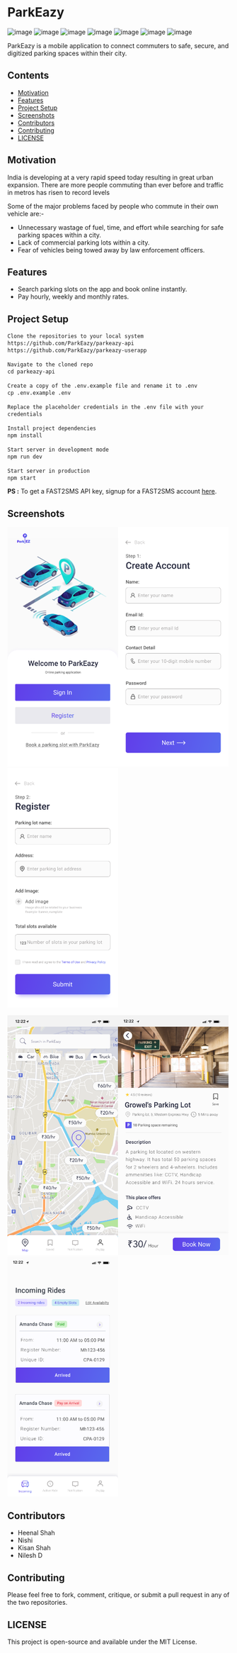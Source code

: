 # ParkEazy

![image](https://img.shields.io/badge/Node.js-339933?style=for-the-badge&logo=nodedotjs&logoColor=white) ![image](https://img.shields.io/badge/npm-CB3837?style=for-the-badge&logo=npm&logoColor=white) ![image](https://img.shields.io/badge/Express.js-000000?style=for-the-badge&logo=express&logoColor=white) ![image](https://img.shields.io/badge/MongoDB-4EA94B?style=for-the-badge&logo=mongodb&logoColor=white) ![image](https://img.shields.io/badge/Bootstrap-563D7C?style=for-the-badge&logo=bootstrap&logoColor=white) ![image](https://img.shields.io/badge/prettier-1A2C34?style=for-the-badge&logo=prettier&logoColor=F7BA3E) ![image](https://img.shields.io/badge/Flutter-02569B?style=for-the-badge&logo=flutter&logoColor=white)

ParkEazy is a mobile application to connect commuters to safe, secure, and digitized parking spaces within their city.

## Contents

- [Motivation](#motivation)
- [Features](#features)
- [Project Setup](#project-setup)
- [Screenshots](#screenshots)
- [Contributors](#contributors)
- [Contributing](#contributing)
- [LICENSE](#license)

## Motivation

India is developing at a very rapid speed today resulting in great urban expansion. There are more people commuting than ever before and traffic in metros has risen to record levels

Some of the major problems faced by people who commute in their own vehicle are:-

- Unnecessary wastage of fuel, time, and effort while searching for safe parking spaces within a city.
- Lack of commercial parking lots within a city.
- Fear of vehicles being towed away by law enforcement officers.

## Features

- Search parking slots on the app and book online instantly.
- Pay hourly, weekly and monthly rates.

## Project Setup

```
Clone the repositories to your local system
https://github.com/ParkEazy/parkeazy-api
https://github.com/ParkEazy/parkeazy-userapp

Navigate to the cloned repo
cd parkeazy-api

Create a copy of the .env.example file and rename it to .env
cp .env.example .env

Replace the placeholder credentials in the .env file with your credentials

Install project dependencies
npm install

Start server in development mode
npm run dev

Start server in production
npm start
```

**PS :** To get a FAST2SMS API key, signup for a FAST2SMS account [here](https://www.fast2sms.com/).

## Screenshots

<img alt="drawing" src="https://raw.githubusercontent.com/ParkEazy/parkeazy-api/development/screenshots/PartnerSideWelcome.png" width="250"><img alt="drawing" src="https://raw.githubusercontent.com/ParkEazy/parkeazy-api/development/screenshots/PartnerSideCreate.png" width="250"><img alt="drawing" src="https://raw.githubusercontent.com/ParkEazy/parkeazy-api/development/screenshots/Home%20Screen%20-%20Security%20Guard-2.png" width="250">

<img alt="drawing" src="https://raw.githubusercontent.com/ParkEazy/parkeazy-api/development/screenshots/Google%20Pixel%202%20-%201.png" width="250"><img alt="drawing" src="https://raw.githubusercontent.com/ParkEazy/parkeazy-api/development/screenshots/ParkingDetail.png" width="250"><img alt="drawing" src="https://raw.githubusercontent.com/ParkEazy/parkeazy-api/development/screenshots/Home%20Screen%20-%20Security%20Guard.png" width="250">

## Contributors

- Heenal Shah
- Nishi
- Kisan Shah
- Nilesh D

## Contributing

Please feel free to fork, comment, critique, or submit a pull request in any of the two repositories.

## LICENSE

This project is open-source and available under the MIT License.
